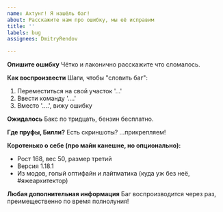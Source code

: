 ```yaml
---
name: Ахтунг! Я нашёль баг!
about: Расскажите нам про ошибку, мы её исправим
title: ''
labels: bug
assignees: DmitryRendov

---
```


**Опишите ошибку**
Чётко и лаконично расскажите что сломалось.

**Как воспроизвести**
Шаги, чтобы "словить баг":
1. Переместиться на свой участок '...'
2. Ввести команду '....'
3. Вместо '....', вижу ошибку

**Ожидалось**
Бакс по тридцать, бензин бесплатно.

**Где пруфы, Билли?**
Есть скриншоты? ...прикрепляем!

**Коротенько о себе (про майн канешне, но опционально):**
 - Рост 168, вес 50, размер третий
 - Версия 1.18.1
 - Из модов, голый оптифайн и лайтматика (куда уж без неё, #яжеархитектор)

**Любая дополнительная информация**
Баг воспроизводится через раз, преимещественно по время полнолуния!
